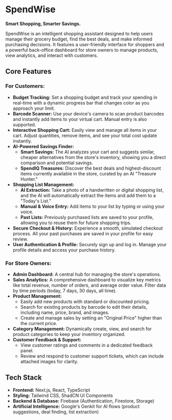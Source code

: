 # SpendWise

**Smart Shopping, Smarter Savings.**

SpendWise is an intelligent shopping assistant designed to help users manage their grocery budget, find the best deals, and make informed purchasing decisions. It features a user-friendly interface for shoppers and a powerful back-office dashboard for store owners to manage products, view analytics, and interact with customers.

## Core Features

### For Customers:

-   **Budget Tracking:** Set a shopping budget and track your spending in real-time with a dynamic progress bar that changes color as you approach your limit.
-   **Barcode Scanner:** Use your device's camera to scan product barcodes and instantly add items to your virtual cart. Manual entry is also supported.
-   **Interactive Shopping Cart:** Easily view and manage all items in your cart. Adjust quantities, remove items, and see your total cost update instantly.
-   **AI-Powered Savings Finder:**
    -   **Smart Savings:** The AI analyzes your cart and suggests similar, cheaper alternatives from the store's inventory, showing you a direct comparison and potential savings.
    -   **SpendIQ Treasures:** Discover the best deals and highest-discount items currently available in the store, curated by an AI "Treasure Hunter."
-   **Shopping List Management:**
    -   **AI Extraction:** Take a photo of a handwritten or digital shopping list, and the AI will automatically extract the items and add them to a "Today's List."
    -   **Manual & Voice Entry:** Add items to your list by typing or using your voice.
    -   **Past Lists:** Previously purchased lists are saved to your profile, allowing you to reuse them for future shopping trips.
-   **Secure Checkout & History:** Experience a smooth, simulated checkout process. All your past purchases are saved in your profile for easy review.
-   **User Authentication & Profile:** Securely sign up and log in. Manage your profile details and access your purchase history.

### For Store Owners:

-   **Admin Dashboard:** A central hub for managing the store's operations.
-   **Sales Analytics:** A comprehensive dashboard to visualize key metrics like total revenue, number of orders, and average order value. Filter data by time periods (today, 7 days, 30 days, all time).
-   **Product Management:**
    -   Easily add new products with standard or discounted pricing.
    -   Search for existing products by barcode to edit their details, including name, price, brand, and images.
    -   Create and manage sales by setting an "Original Price" higher than the current price.
-   **Category Management:** Dynamically create, view, and search for product categories to keep your inventory organized.
-   **Customer Feedback & Support:**
    -   View customer ratings and comments in a dedicated feedback panel.
    -   Review and respond to customer support tickets, which can include attached images for clarity.

## Tech Stack

-   **Frontend:** Next.js, React, TypeScript
-   **Styling:** Tailwind CSS, ShadCN UI Components
-   **Backend & Database:** Firebase (Authentication, Firestore, Storage)
-   **Artificial Intelligence:** Google's Genkit for AI flows (product suggestions, deal finding, list extraction)
